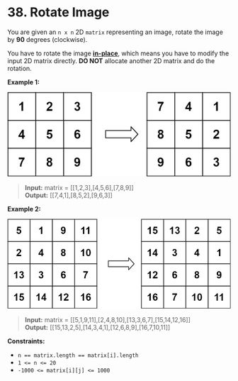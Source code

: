 # 38. Rotate Image

You are given an  `n x n`  2D  `matrix`  representing an image, rotate the image by  **90**  degrees (clockwise).

You have to rotate the image  [**in-place**](https://en.wikipedia.org/wiki/In-place_algorithm), which means you have to modify the input 2D matrix directly.  **DO NOT**  allocate another 2D matrix and do the rotation.

**Example 1:**

![example 1](example1.png)

> **Input:** matrix = [[1,2,3],[4,5,6],[7,8,9]]\
> **Output:** [[7,4,1],[8,5,2],[9,6,3]]

**Example 2:**

![example 2](example2.png)

> **Input:** matrix = [[5,1,9,11],[2,4,8,10],[13,3,6,7],[15,14,12,16]]\
> **Output:** [[15,13,2,5],[14,3,4,1],[12,6,8,9],[16,7,10,11]]

**Constraints:**

-   `n == matrix.length == matrix[i].length`
-   `1 <= n <= 20`
-   `-1000 <= matrix[i][j] <= 1000`
